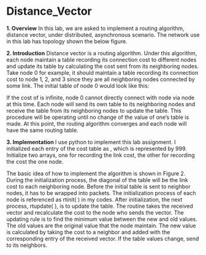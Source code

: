 # Distance_Vector
**1. Overview**
In this lab, we are asked to implement a routing algorithm, distance vector, under distributed, asynchronous scenario. The network use in this lab has topology shown the below figure.


**2. Introduction**
Distance vector is a routing algorithm. Under this algorithm, each node maintain a table recording its connection cost to different nodes and update its table by calculating the cost sent from its neighboring nodes. Take node 0 for example, it should maintain a table recording its connection cost to node 1, 2, and 3 since they are all neighboring nodes connected by some link. The initial table of node 0 would look like this: 

If the cost of  is infinite, node 0 cannot directly connect with node  via node  at this time. 
Each node will send its own table to its neighboring nodes and receive the table from its neighboring nodes to update the table. This procedure will be operating until no change of the value of one’s table is made. At this point, the routing algorithm converges and each node will have the same routing table. 

**3. Implementation**
I use python to implement this lab assignment. I initialized each entry of the cost table as , which is represented by 999. Initialize two arrays, one for recording the link cost, the other for recording the cost the one node.

The basic idea of how to implement the algorithm is shown in Figure 2. During the initialization process, the diagonal of the table will be the link cost to each neighboring node. Before the initial table is sent to neighbor nodes, it has to be wrapped into packets. The initialization process of each node is referenced as rtinit( ) in my codes. 
After initialization, the next process, rtupdate( ), is to update the table. The routine takes the received vector and recalculate the cost to the node who sends the vector. 
The updating rule is to find the minimum value between the new and old values. The old values are the original value that the node maintain. The new value is calculated by taking the cost to a neighbor and added with the corresponding entry of the received vector. If the table values change, send to its neighbors. 


